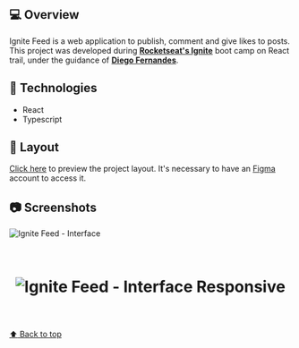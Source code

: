 ## 💻 Overview

Ignite Feed is a web application to publish, comment and give likes to posts. This project was developed during **[Rocketseat's Ignite](https://github.com/Rocketseat)** boot camp on React trail, under the guidance of **[Diego Fernandes](https://github.com/diego3g)**.

## 🚀 Technologies

- React
- Typescript

## 🔖 Layout

[Click here](<https://www.figma.com/file/wnS2iJojX6DG0CujVkv7u7/Ignite-Feed-(Community)?node-id=0%3A1>) to preview the project layout. It's necessary to have an [Figma](https://figma.com) account to access it.

## :camera: Screenshots

![Ignite Feed - Interface](https://imgur.com/1g7v5oO.png)

<br />

<h1 align="center">

![Ignite Feed - Interface Responsive](https://imgur.com/NxzvoWy.png)

</h1>

<br />

<a href='#top'>

:arrow_up: Back to top

</a>
